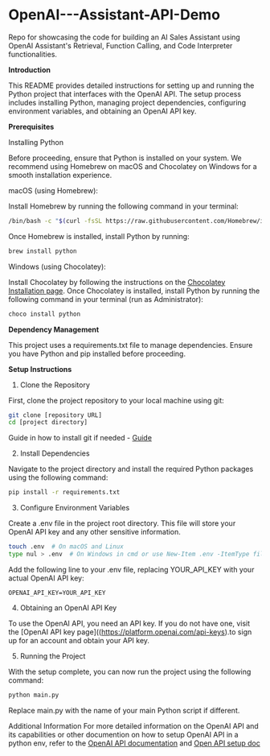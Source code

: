 # OpenAI---Assistant-API-Demo
 Repo for showcasing the  code for building an AI Sales Assistant using OpenAI Assistant's Retrieval, Function Calling, and Code Interpreter functionalities.

**Introduction**


This README provides detailed instructions for setting up and running the Python project that interfaces with the OpenAI API. The setup process includes installing Python, managing project dependencies, configuring environment variables, and obtaining an OpenAI API key.


**Prerequisites**


Installing Python


Before proceeding, ensure that Python is installed on your system. We recommend using Homebrew on macOS and Chocolatey on Windows for a smooth installation experience.


macOS (using Homebrew):


Install Homebrew by running the following command in your terminal:


```sh
/bin/bash -c "$(curl -fsSL https://raw.githubusercontent.com/Homebrew/install/HEAD/install.sh)"
```

Once Homebrew is installed, install Python by running:


```sh
brew install python
```

Windows (using Chocolatey):


Install Chocolatey by following the instructions on the [Chocolatey Installation page](https://chocolatey.org/install).
Once Chocolatey is installed, install Python by running the following command in your terminal (run as Administrator):


```powershell
choco install python
```

**Dependency Management**


This project uses a requirements.txt file to manage dependencies. Ensure you have Python and pip installed before proceeding.


**Setup Instructions**


1. Clone the Repository

   
First, clone the project repository to your local machine using git:


```sh
git clone [repository URL]
cd [project directory]
```
Guide in how to install git if needed - [Guide](https://github.com/git-guides/install-git)

2. Install Dependencies

   
Navigate to the project directory and install the required Python packages using the following command:


```sh
pip install -r requirements.txt
```

3. Configure Environment Variables

   
Create a .env file in the project root directory. This file will store your OpenAI API key and any other sensitive information.


```sh
touch .env  # On macOS and Linux
type nul > .env  # On Windows in cmd or use New-Item .env -ItemType file in PowerShell
```

Add the following line to your .env file, replacing YOUR_API_KEY with your actual OpenAI API key:


```
OPENAI_API_KEY=YOUR_API_KEY
```

4. Obtaining an OpenAI API Key

   
To use the OpenAI API, you need an API key. If you do not have one, visit the [OpenAI API key page]((https://platform.openai.com/api-keys).to sign up for an account and obtain your API key.


5. Running the Project

   
With the setup complete, you can now run the project using the following command:


```sh
python main.py
```

Replace main.py with the name of your main Python script if different.


Additional Information
For more detailed information on the OpenAI API and its capabilities or other documention on how to setup OpenAI API in a python env, refer to the [OpenAI API documentation](https://platform.openai.com/docs/overview) and [Open API setup doc](https://platform.openai.com/docs/quickstart?context=python) 

